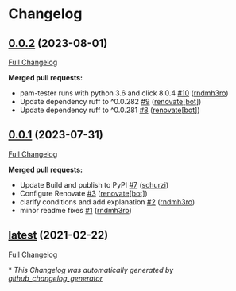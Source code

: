 # Changelog

## [0.0.2](https://github.com/dev-sec/pam-tester/tree/0.0.2) (2023-08-01)

[Full Changelog](https://github.com/dev-sec/pam-tester/compare/0.0.1...0.0.2)

**Merged pull requests:**

- pam-tester runs with python 3.6 and click 8.0.4 [\#10](https://github.com/dev-sec/pam-tester/pull/10) ([rndmh3ro](https://github.com/rndmh3ro))
- Update dependency ruff to ^0.0.282 [\#9](https://github.com/dev-sec/pam-tester/pull/9) ([renovate[bot]](https://github.com/apps/renovate))
- Update dependency ruff to ^0.0.281 [\#8](https://github.com/dev-sec/pam-tester/pull/8) ([renovate[bot]](https://github.com/apps/renovate))

## [0.0.1](https://github.com/dev-sec/pam-tester/tree/0.0.1) (2023-07-31)

[Full Changelog](https://github.com/dev-sec/pam-tester/compare/latest...0.0.1)

**Merged pull requests:**

- Update Build and publish to PyPI [\#7](https://github.com/dev-sec/pam-tester/pull/7) ([schurzi](https://github.com/schurzi))
- Configure Renovate [\#3](https://github.com/dev-sec/pam-tester/pull/3) ([renovate[bot]](https://github.com/apps/renovate))
- clarify conditions and add explanation [\#2](https://github.com/dev-sec/pam-tester/pull/2) ([rndmh3ro](https://github.com/rndmh3ro))
- minor readme fixes [\#1](https://github.com/dev-sec/pam-tester/pull/1) ([rndmh3ro](https://github.com/rndmh3ro))

## [latest](https://github.com/dev-sec/pam-tester/tree/latest) (2021-02-22)

[Full Changelog](https://github.com/dev-sec/pam-tester/compare/7344268e60390fab7fe88aa6dc0b0f42333fe7b9...latest)



\* *This Changelog was automatically generated by [github_changelog_generator](https://github.com/github-changelog-generator/github-changelog-generator)*
